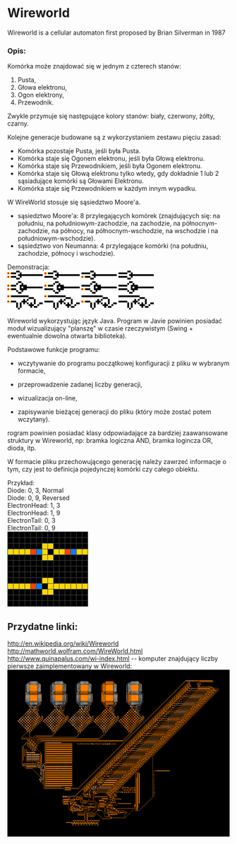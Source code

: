 # Wireworld
Wireworld is a cellular automaton first proposed by Brian Silverman in 1987

### Opis: 

Komórka może znajdować się w jednym z czterech stanów:
1. Pusta,  
2. Głowa elektronu,  
3. Ogon elektrony,  
4. Przewodnik.  

Zwykle przymuje się następujące kolory stanów: biały, czerwony, żółty, czarny.

Kolejne generacje budowane są z wykorzystaniem zestawu pięciu zasad:
* Komórka pozostaje Pusta, jeśli była Pusta.
* Komórka staje się Ogonem elektronu, jeśli była Głową elektronu.
* Komórka staje się Przewodnikiem, jeśli była Ogonem elektronu.
* Komórka staje się Głową elektronu tylko wtedy, gdy dokładnie 1 lub 2 sąsiadujące komórki są Głowami Elektronu.
* Komórka staje się Przewodnikiem w każdym innym wypadku.

W WireWorld stosuje się sąsiedztwo Moore'a.
- sąsiedztwo Moore'a: 8 przylegających komórek (znajdujących się: na południu, na południowym-zachodzie, na zachodzie, na północnym-zachodzie, na północy, na północnym-wschodzie, na wschodzie i na południowym-wschodzie).
- sąsiedztwo von Neumanna: 4 przylegające komórki (na południu, zachodzie, północy i wschodzie).

Demonstracja:  
![](wireworl.gif)  

Wireworld wykorzystując język Java. Program w Javie powinien posiadać moduł wizualizujący "planszę" w czasie rzeczywistym (Swing + ewentualnie dowolna otwarta biblioteka).

Podstawowe funkcje programu:

- wczytywanie do programu początkowej konfiguracji z pliku w wybranym formacie,

- przeprowadzenie zadanej liczby generacji,

- wizualizacja on-line,

- zapisywanie bieżącej generacji do pliku (który może zostać potem wczytany).


rogram powinien posiadać klasy odpowiadające za bardziej zaawansowane struktury w Wireworld, np: bramka logiczna AND, bramka logincza OR, dioda, itp.

W formacie pliku przechowującego generację należy zawrzeć informacje o tym, czy jest to definicja pojedynczej komórki czy całego obiektu.

Przykład:  
Diode: 0, 3, Normal  
Diode: 0, 9, Reversed  
ElectronHead: 1, 3  
ElectronHead: 1, 9  
ElectronTail: 0, 3  
ElectronTail: 0, 9  
![](Wireworld_two-diodes.gif)  

## Przydatne linki: 

http://en.wikipedia.org/wiki/Wireworld  
http://mathworld.wolfram.com/WireWorld.html  
http://www.quinapalus.com/wi-index.html -- komputer znajdujący liczby pierwsze zaimplementowany w Wireworld:  
![](ww800x600.gif)  

